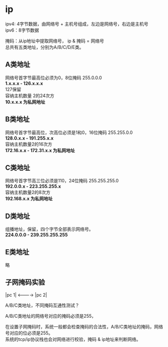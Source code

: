 # ip    
    
ipv4: 4字节数据，由网络号 + 主机号组成，左边是网络号，右边是主机号    
ipv6：8字节数据    
    
掩码：从ip地址中提取网络号， ip & 掩码 = 网络号      
总共有五类地址，分别为A/B/C/D/E类。     
  
## A类地址  
网络号首字节最高位必须为0，8位掩码 255.0.0.0    
**1.x.x.x - 126.x.x.x**    
127保留    
容纳主机数量 2的24次方    
**10.x.x.x 为私网地址**    
    
    
## B类地址  
网络号首字节最高位，次高位必须是1和0，16位掩码 255.255.0.0    
**128.0.x.x - 191.255.x.x**       
容纳主机数量2的16次方    
**172.16.x.x - 172.31.x.x 为私网地址**    
    
    
## C类地址  
网络号首字节高三位必须是110，24位掩码 255.255.255.0    
**192.0.0.x - 223.255.255.x**    
容纳主机数量2的8次方    
**192.168.x.x 为私网地址**    
    
## D类地址    
组播地址，保留，四个字节全部表示网络号。  
**224.0.0.0 - 239.255.255.255**  
  
    
## E类地址    
略  
    
    
## 子网掩码实验    
    
|pc 1| <----> |pc 2|    
    
A/B/C类地址，不同掩码互通性测试？    
    
A/B/C类地址的网络号对应的掩码必须是255，    
    
在设置子网掩码时，系统一般都会检查掩码的合法性，A/B/C类地址的掩码，网络号对应的位必须是255。    
系统的tcp/ip协议栈也会对网络进行校验，掩码 & ip地址来判断网络。    
